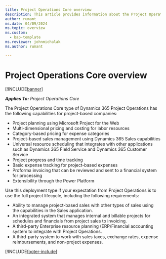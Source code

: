 ```yaml
---
title: Project Operations Core overview
description: This article provides information about the Project Operations Core of Dynamics 365 Project Operations.
author: rumant
ms.date: 04/09/2024
ms.topic: overview
ms.custom: 
  - bap-template
ms.reviewer: johnmichalak
ms.author: rumant

---
```


# Project Operations Core overview

[!INCLUDE[banner](../includes/banner.md)]

_**Applies To:** Project Operations Core_

The Project Operations Core type of Dynamics 365 Project Operations has the following capabilities for project-based companies:

- Project planning using Microsoft Project for the Web
- Multi-dimensional pricing and costing for labor resources
- Category-based pricing for expense categories
- Project-based sales management using Dynamics 365 Sales capabilities
- Universal resource scheduling that integrates with other applications such as Dynamics 365 Field Service and Dynamics 365 Customer Service
- Project progress and time tracking
- Basic expense tracking for project-based expenses
- Proforma invoicing that can be reviewed and sent to a financial system for processing
- Extensibility through the Power Platform

Use this deployment type if your expectation from Project Operations is to use the full project lifecycle, including the following requirements:

- Ability to manage project-based sales with other types of sales using the capabilities in the Sales application.
- An integrated system that manages internal and billable projects for schedules and financials from project sales to invoicing.
- A third-party Enterprise resource planning (ERP/Financial accounting system to integrate with Project Operations.
- A third-party system to work with sales taxes, exchange rates, expense reimbursements, and non-project expenses.


[!INCLUDE[footer-include](../includes/footer-banner.md)]
